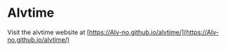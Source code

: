 # Alvtime

Visit the alvtime website at [https://Alv-no.github.io/alvtime/](https://Alv-no.github.io/alvtime/)
